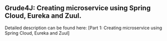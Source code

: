 ## Grude4J: Creating microservice using Spring Cloud, Eureka and Zuul.  

Detailed description can be found here: [Part 1: Creating microservice using Spring Cloud, Eureka and Zuul]


